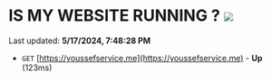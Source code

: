 # IS MY WEBSITE RUNNING ? [![](https://img.shields.io/static/v1?label=Sponsor&message=%E2%9D%A4&logo=GitHub&color=%23fe8e86)](https://github.com/sponsors/<username>)

Last updated: **5/17/2024, 7:48:28 PM**

- `GET` [https://youssefservice.me](https://youssefservice.me) - **Up** (123ms)
